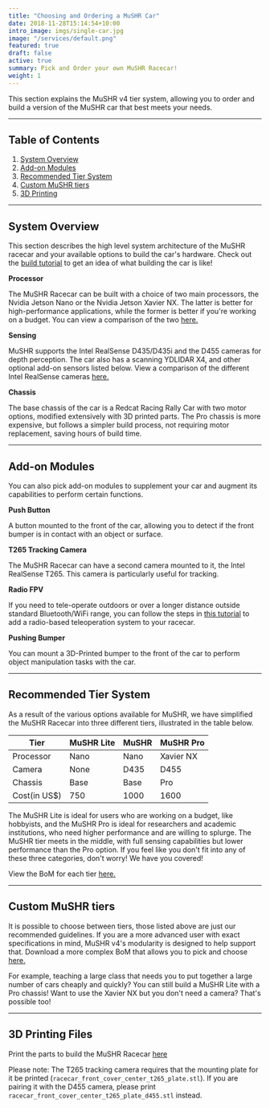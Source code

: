 ```yaml
---
title: "Choosing and Ordering a MuSHR Car"
date: 2018-11-28T15:14:54+10:00
intro_image: imgs/single-car.jpg
image: "/services/default.png"
featured: true
draft: false
active: true
summary: Pick and Order your own MuSHR Racecar!
weight: 1
---
```


This section explains the MuSHR v4 tier system, allowing you to order and build a version of the MuSHR car that best meets your needs.

___
## Table of Contents

1. [System Overview](#system-overview)
2. [Add-on Modules](#add-on-modules)
3. [Recommended Tier System](#recommended-tier-system)
4. [Custom MuSHR tiers](#custom-mushr-tiers)
5. [3D Printing](#3d-printing-files)

___
## System Overview

This section describes the high level system architecture of the MuSHR racecar and your available options to build the car's hardware. Check out the [build tutorial](/hardware/build_instructions) to get an idea of what building the car is like!

**Processor**

The MuSHR Racecar can be built with a choice of two main processors, the Nvidia Jetson Nano or the Nvidia Jetson Xavier NX. The latter is better for high-performance applications, while the former is better if you're working on a budget. You can view a comparison of the two [here.](https://www.seeedstudio.com/blog/2020/06/04/nvidia-jetson-nano-and-jetson-xavier-nx-comparison-specifications-benchmarking-container-demos-and-custom-model-inference/)

**Sensing**

MuSHR supports the Intel RealSense D435/D435i and the D455 cameras for depth perception. The car also has a scanning YDLIDAR X4, and other optional add-on sensors listed below. View a comparison of the different Intel RealSense cameras [here.](https://www.intelrealsense.com/compare-depth-cameras/)

**Chassis**

The base chassis of the car is a Redcat Racing Rally Car with two motor options, modified extensively with 3D printed parts. The Pro chassis is more expensive, but follows a simpler build process, not requiring motor replacement, saving hours of build time.

___
## Add-on Modules 

You can also pick add-on modules to supplement your car and augment its capabilities to perform certain functions.

**Push Button**

A button mounted to the front of the car, allowing you to detect if the front bumper is in contact with an object or surface.

**T265 Tracking Camera**

The MuSHR Racecar can have a second camera mounted to it, the Intel RealSense T265. This camera is particularly useful for tracking.

**Radio FPV**

If you need to tele-operate outdoors or over a longer distance outside standard Bluetooth/WiFi range, you can follow the steps in [this tutorial](/tutorials/radio_fpv) to add a radio-based teleoperation system to your racecar.

**Pushing Bumper**

You can mount a 3D-Printed bumper to the front of the car to perform object manipulation tasks with the car.

___
## Recommended Tier System

As a result of the various options available for MuSHR, we have simplified the MuSHR Racecar into three different tiers, illustrated in the table below. 

|Tier|MuSHR Lite|MuSHR|MuSHR Pro|
|---|---|---|---|
|Processor|Nano|Nano|Xavier NX|
|Camera|None|D435|D455|
|Chassis|Base|Base|Pro|
|Cost(in US$)|750|1000|1600|

The MuSHR Lite is ideal for users who are working on a budget, like hobbyists, and the MuSHR Pro is ideal for researchers and academic institutions, who need higher performance and are willing to splurge. The MuSHR tier meets in the middle, with full sensing capabilities but lower performance than the Pro option. If you feel like you don't fit into any of these three categories, don't worry! We have you covered!

View the BoM for each tier [here.](https://docs.google.com/spreadsheets/d/1VV5fGFJIEthfwishO181WcWzMAkPAFYT/edit#gid=598654221)
___
## Custom MuSHR tiers

It is possible to choose between tiers, those listed above are just our recommended guidelines. If you are a more advanced user with exact specifications in mind, MuSHR v4's modularity is designed to help support that. Download a more complex BoM that allows you to pick and choose [here.](https://docs.google.com/spreadsheets/d/1Nad3odSet0OVKBTEJDXue9xp8m6JX1xA/edit?usp=drive_web&ouid=117747822978217793476&rtpof=true)

For example, teaching a large class that needs you to put together a large number of cars cheaply and quickly? You can still build a MuSHR Lite with a Pro chassis! Want to use the Xavier NX but you don't need a camera? That's possible too!

___
## 3D Printing Files

Print the parts to build the MuSHR Racecar [here](https://github.com/prl-mushr/mushr_cad/tree/master/v3/stl)

Please note: The T265 tracking camera requires that the mounting plate for it be printed (`racecar_front_cover_center_t265_plate.stl`). If you are pairing it with the D455 camera, please print `racecar_front_cover_center_t265_plate_d455.stl` instead.